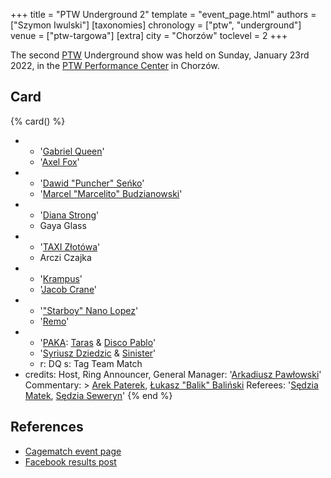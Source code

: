 +++
title = "PTW Underground 2"
template = "event_page.html"
authors = ["Szymon Iwulski"]
[taxonomies]
chronology = ["ptw", "underground"]
venue = ["ptw-targowa"]
[extra]
city = "Chorzów"
toclevel = 2
+++

The second [PTW](@/o/ptw.md) Underground show was held on Sunday, January 23rd 2022, in the [PTW Performance Center](@/v/ptw-targowa.md) in Chorzów.

## Card

{% card() %}
- - '[Gabriel Queen](@/w/gabriel-queen.md)'
  - '[Axel Fox](@/w/axel-fox.md)'
- - '[Dawid "Puncher" Seńko](@/w/puncher.md)'
  - '[Marcel "Marcelito" Budzianowski](@/w/marcelito.md)'
- - '[Diana Strong](@/w/diana-strong.md)'
  - Gaya Glass
- - '[TAXI Złotówa](@/w/taxi-zlotowa.md)'
  - Arczi Czajka
- - '[Krampus](@/w/krampus.md)'
  - '[Jacob Crane](@/w/jacob-crane.md)'
- - '["Starboy" Nano Lopez](@/w/nano-lopez.md)'
  - '[Remo](@/w/remo.md)'
- - '[PAKA](@/tt/paka.md): [Taras](@/w/taras.md) & [Disco Pablo](@/w/disco-pablo.md)'
  - '[Syriusz Dziedzic](@/w/dziedzic.md) & [Sinister](@/w/sinister.md)'
  - r: DQ
    s: Tag Team Match
- credits:
    Host, Ring Announcer, General Manager: '[Arkadiusz Pawłowski](@/w/pan-pawlowski.md)'
    Commentary: >
      [Arek Paterek](@/w/arek-paterek.md),
      [Łukasz "Balik" Baliński](@/w/lukasz-balinski.md)
    Referees: '[Sędzia Matek](@/w/sedzia-matek.md), [Sędzia Seweryn](@/w/sedzia-seweryn.md)'
{% end %}

## References

* [Cagematch event page](https://www.cagematch.net/?id=1&nr=331121)
* [Facebook results post](https://www.facebook.com/PrimeTimeWrestlingPL/posts/pfbid036By99f9h7LX94QSj7KHKqcThEZ4J7TfZgjPqwLZXtCw3gxJuUJBfQ1d6T94qggAxl)
